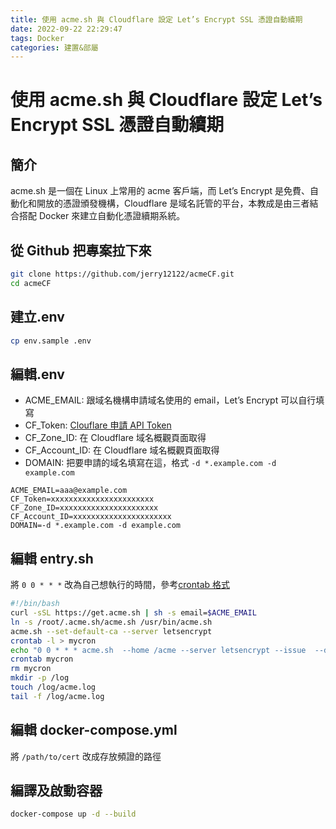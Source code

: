 ```yaml
---
title: 使用 acme.sh 與 Cloudflare 設定 Let’s Encrypt SSL 憑證自動續期
date: 2022-09-22 22:29:47
tags: Docker
categories: 建置&部屬
---
```


# 使用 acme.sh 與 Cloudflare 設定 Let’s Encrypt SSL 憑證自動續期

## 簡介

acme.sh 是一個在 Linux 上常用的 acme 客戶端，而 Let’s Encrypt 是免費、自動化和開放的憑證頒發機構，Cloudflare 是域名託管的平台，本教成是由三者結合搭配 Docker 來建立自動化憑證續期系統。

## 從 Github 把專案拉下來

```bash
git clone https://github.com/jerry12122/acmeCF.git
cd acmeCF
```

## 建立.env

```bash
cp env.sample .env
```

## 編輯.env

- ACME_EMAIL: 跟域名機構申請域名使用的 email，Let’s Encrypt 可以自行填寫
- CF_Token: [Clouflare 申請 API Token](https://dash.cloudflare.com/profile/api-tokens)
- CF_Zone_ID: 在 Cloudflare 域名概觀頁面取得
- CF_Account_ID: 在 Cloudflare 域名概觀頁面取得
- DOMAIN: 把要申請的域名填寫在這，格式 `-d *.example.com -d example.com`

```env
ACME_EMAIL=aaa@example.com
CF_Token=xxxxxxxxxxxxxxxxxxxxxxx
CF_Zone_ID=xxxxxxxxxxxxxxxxxxxxxx
CF_Account_ID=xxxxxxxxxxxxxxxxxxxxxx
DOMAIN=-d *.example.com -d example.com
```

## 編輯 entry.sh

將 `0 0 * * *` 改為自己想執行的時間，參考[crontab 格式](https://crontab.guru/)

```bash
#!/bin/bash
curl -sSL https://get.acme.sh | sh -s email=$ACME_EMAIL
ln -s /root/.acme.sh/acme.sh /usr/bin/acme.sh
acme.sh --set-default-ca --server letsencrypt
crontab -l > mycron
echo "0 0 * * * acme.sh  --home /acme --server letsencrypt --issue  --dns dns_cf  $DOMAIN --force >> /log/acme.log" >> mycron
crontab mycron
rm mycron
mkdir -p /log
touch /log/acme.log
tail -f /log/acme.log
```

## 編輯 docker-compose.yml

將 `/path/to/cert` 改成存放頻證的路徑

## 編譯及啟動容器

```bash
docker-compose up -d --build
```

